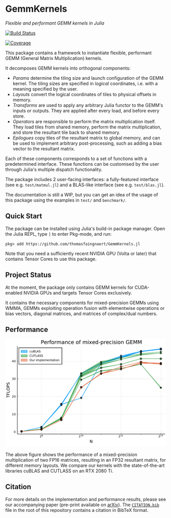 # GemmKernels

_Flexible and performant GEMM kernels in Julia_

[![Build Status][buildkite-image]][buildkite-url]

[![Coverage][coverage-image]][coverage-url]

This package contains a framework to instantiate flexible, performant GEMM (General Matrix Multiplication) kernels.

It decomposes GEMM kernels into orthogonal components:

- _Params_ determine the tiling size and launch configuration of the GEMM kernel. The tiling sizes are specified in _logical_ coordinates, i.e. with a meaning specified by the user.
- _Layouts_ convert the logical coordinates of tiles to physical offsets in memory.
- _Transforms_ are used to apply any arbitrary Julia functor to the GEMM's inputs or outputs. They are applied after every load, and before every store.
- _Operators_ are responsible to perform the matrix multiplication itself. They load tiles from shared memory, perform the matrix multiplication, and store the resultant tile back to shared memory.
- _Epilogues_ copy tiles of the resultant matrix to global memory, and can be used to implement arbitrary post-processing, such as adding a bias vector to the resultant matrix.

Each of these components corresponds to a set of functions with a predetermined interface.
These functions can be customised by the user through Julia's multiple dispatch functionality.

The package includes 2 user-facing interfaces: a fully-featured interface (see e.g. `test/matmul.jl`) and a BLAS-like interface (see e.g. `test/blas.jl`).

The documentation is still a WIP, but you can get an idea of the usage of this package using the examples in `test/` and `benchmark/`.

## Quick Start

The package can be installed using Julia's build-in package manager.
Open the Julia REPL, type `]` to enter Pkg-mode, and run:

```
pkg> add https://github.com/thomasfaingnaert/GemmKernels.jl
```

Note that you need a sufficiently recent NVIDIA GPU (Volta or later) that contains Tensor Cores to use this package.

## Project Status

At the moment, the package only contains GEMM kernels for CUDA-enabled NVIDIA GPUs and targets Tensor Cores exclusively.

It contains the necessary components for mixed-precision GEMMs using WMMA, GEMMs exploiting operation fusion with elementwise operations or bias vectors, diagonal matrices, and matrices of complex/dual numbers.

## Performance

![Performance Graph][performance-graph]

The above figure shows the performance of a mixed-precision multiplication of two FP16 matrices, resulting in an FP32 resultant matrix, for different memory layouts.
We compare our kernels with the state-of-the-art libraries cuBLAS and CUTLASS on an RTX 2080 Ti.

## Citation

For more details on the implementation and performance results, please see our accompanying paper (pre-print available on [arXiv][arxiv-paper]).
The [`CITATION.bib`](CITATION.bib) file in the root of this repository contains a citation in BibTeX format.

[buildkite-image]: https://badge.buildkite.com/92f2ead968bafc516afa354576cccb7ab2f5b42a272d9cb0f0.svg
[buildkite-url]: https://buildkite.com/julialang/gemmkernels-dot-jl
[coverage-image]: https://codecov.io/gh/JuliaGPU/GemmKernels.jl/branch/master/graph/badge.svg?token=YXD6751WQ1
[coverage-url]: https://codecov.io/gh/JuliaGPU/GemmKernels.jl
[performance-graph]: media/performance-wmma-gemm.png
[arxiv-paper]: https://arxiv.org/abs/2009.12263
